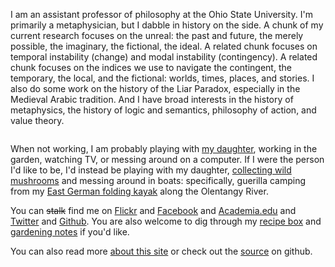 
I am an assistant professor of philosophy at the Ohio State University. I'm primarily a metaphysician, but I dabble in history on the side. A chunk of my current research focuses on the unreal: the past and future, the merely possible, the imaginary, the fictional, the ideal. A related chunk focuses on temporal instability (change) and modal instability (contingency). A related chunk focuses on the indices we use to navigate the contingent, the temporary, the local, and the fictional: worlds, times, places, and stories. I also do some work on the history of the Liar Paradox, especially in the Medieval Arabic tradition. And I have broad interests in the history of metaphysics, the history of logic and semantics, philosophy of action, and value theory.

<img class="gravatar" onclick="$(this).addClass('gravatar2').delay(3000).slideUp('fast');setTimeout('dm()',2500);"  src="http://www.gravatar.com/avatar.php?gravatar_id=f5c32764cbb1669dd68cb9130ee9fe86" alt=""/>

When not working, I am probably playing with [my daughter](http://flickr.com/photos/davsans/tags/hazel/), working in the garden, watching TV, or messing around on a computer. If I were the person I'd like to be, I'd instead be playing with my daughter, [collecting wild mushrooms](http://morelmushroomhunting.com/morelfinds.html) and messing around in boats: specifically, guerilla camping from my [East German folding kayak](http://www.poucher-boote.de/index.php?rz85) along the Olentangy River.

You can ~~stalk~~ find me on [Flickr](http://www.flickr.com/photos/davsans/) and [Facebook](http://www.facebook.com/people/David_Sanson/12455093) and [Academia.edu](http://osu.academia.edu/DavidSanson/) and [Twitter](http://twitter.com/davsans22) and [Github](http://github.com/dsanson). You are also welcome to dig through my [recipe box](http://www.evernote.com/pub/dsanson/recipes) and [gardening notes](http://www.evernote.com/pub/dsanson/garden) if you'd like.

You can also read more [about this site](/site) or check out the [source](http://github.com/dsanson/dsanson.github.com) on github. 
